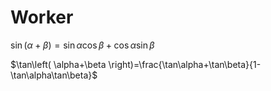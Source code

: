 # Worker
$\sin\left( \alpha+\beta \right)=\sin\alpha\cos\beta+\cos\alpha\sin\beta$

$\tan\left( \alpha+\beta \right)=\frac{\tan\alpha+\tan\beta}{1-\tan\alpha\tan\beta}$
